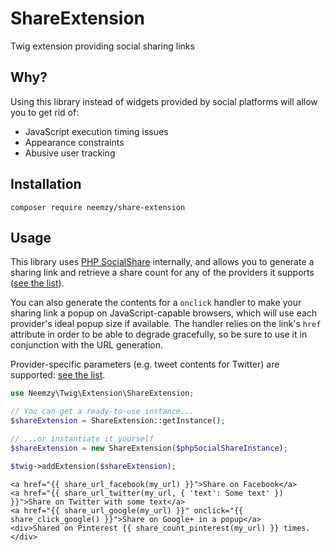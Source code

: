 # ShareExtension

Twig extension providing social sharing links

## Why?

Using this library instead of widgets provided by social platforms will allow you to get rid of:

- JavaScript execution timing issues
- Appearance constraints
- Abusive user tracking

## Installation

```
composer require neemzy/share-extension
```

## Usage

This library uses [PHP SocialShare](https://github.com/dunglas/php-socialshare) internally, and allows you to generate a sharing link and retrieve a share count for any of the providers it supports ([see the list](https://github.com/dunglas/php-socialshare#php-socialshare)).

You can also generate the contents for a `onclick` handler to make your sharing link a popup on JavaScript-capable browsers, which will use each provider's ideal popup size if available. The handler relies on the link's `href` attribute in order to be able to degrade gracefully, so be sure to use it in conjunction with the URL generation.

Provider-specific parameters (e.g. tweet contents for Twitter) are supported: [see the list](https://github.com/dunglas/php-socialshare/blob/master/examples/buttons.php).

```php
use Neemzy\Twig\Extension\ShareExtension;

// You can get a ready-to-use instance...
$shareExtension = ShareExtension::getInstance();

// ...or instantiate it yourself
$shareExtension = new ShareExtension($phpSocialShareInstance);

$twig->addExtension($shareExtension);
```

```twig
<a href="{{ share_url_facebook(my_url) }}">Share on Facebook</a>
<a href="{{ share_url_twitter(my_url, { 'text': Some text' }) }}">Share on Twitter with some text</a>
<a href="{{ share_url_google(my_url) }}" onclick="{{ share_click_google() }}">Share on Google+ in a popup</a>
<div>Shared on Pinterest {{ share_count_pinterest(my_url) }} times.</div>
```
